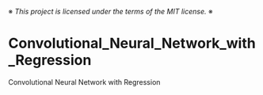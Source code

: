 ※ _This project is licensed under the terms of the MIT license._ ※

# Convolutional_Neural_Network_with_Regression
Convolutional Neural Network with Regression
